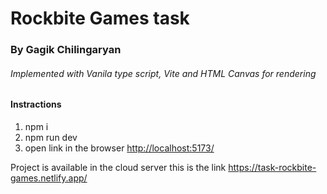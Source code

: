 <h1>Rockbite Games task </h1> 
<h3>By Gagik Chilingaryan </h3> 
 
<h6>Implemented with Vanila type script, Vite and HTML Canvas for rendering</6>

<h4>Instractions</h4>
<ol>
  <li>npm i</li>  
   <li>npm run dev </li>  
    <li>open link in the browser <a href="http://localhost:5173/">http://localhost:5173/</a></li> 
</ol>

<p>Project is available in the cloud server this is the link <a href="https://task-rockbite-games.netlify.app/">https://task-rockbite-games.netlify.app/</a></p> 
